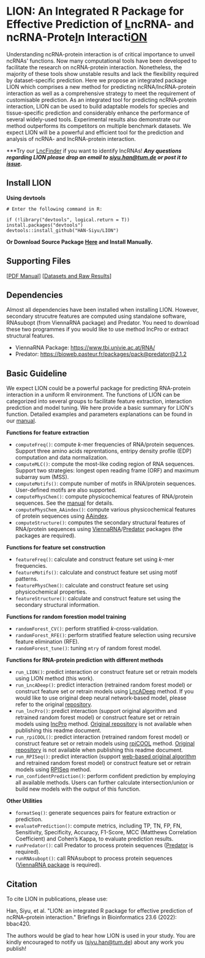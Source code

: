 # LION: An Integrated R Package for Effective Prediction of <ins>L</ins>ncRNA- and ncRNA-Prote<ins>I</ins>n Interacti<ins>ON</ins>

Understanding ncRNA-protein interaction is of critical importance to unveil ncRNAs' functions. Now many computational tools have been developed to facilitate the research on ncRNA-protein interaction. Nonetheless, the majority of these tools show unstable results and lack the flexibility required by dataset-specific prediction. Here we propose an integrated package LION which comprises a new method for predicting ncRNA/lncRNA-protein interaction as well as a comprehensive strategy to meet the requirement of customisable prediction. As an integrated tool for predicting ncRNA-protein interaction, LION can be used to build adaptable models for species and tissue-specific prediction and considerably enhance the performance of several widely-used tools. Experimental results also demonstrate our method outperforms its competitors on multiple benchmark datasets. We expect LION will be a powerful and efficient tool for the prediction and analysis of ncRNA- and lncRNA-protein interaction.

***Try our [LncFinder](https://academic.oup.com/bib/article/20/6/2009/5062950) if you want to identify lncRNAs!
***Any questions regarding LION please drop an email to siyu.han@tum.de or post it to [issue](https://github.com/HAN-Siyu/LION/issues).***

## Install LION

**Using devtools**


```
# Enter the following command in R:

if (!library("devtools", logical.return = T)) install.packages("devtools")
devtools::install_github("HAN-Siyu/LION")
```

**Or Download Source Package [Here](https://github.com/HAN-Siyu/LION_Supplementary/raw/master/LION_0.2.8.tar.gz) and Install Manually.**


## Supporting Files

[[PDF Manual](https://github.com/HAN-Siyu/LION_Supplementary/blob/master/LION_0.2.8.pdf)]
[[Datasets and Raw Results](https://github.com/HAN-Siyu/LION_Supplementary)]

## Dependencies

Almost all dependencies have been installed when installing LION. However, secondary strucutre features are computed using standalone software, RNAsubopt (from ViennaRNA package) and Predator. You need to download these two programmes if you would like to use method lncPro or extract structural features.

* ViennaRNA Package: https://www.tbi.univie.ac.at/RNA/
* Predator: https://bioweb.pasteur.fr/packages/pack@predator@2.1.2

## Basic Guideline

We expect LION could be a powerful package for predicting RNA-protein interaction in a uniform R environment. The functions of LION can be categorized into several groups to facilitate feature extraction, interaction prediction and model tuning. We here provide a basic summary for LION's function. Detailed examples and parameters explanations can be found in our [manual](https://github.com/HAN-Siyu/LION_Supplementary/blob/master/LION_0.2.8.pdf).

**Functions for feature extraction**
- `computeFreq()`: compute *k*-mer frequencies of RNA/protein sequences. Support three amino acids reprentations, entripy density profile (EDP) computation and data normalization.
- `computeMLC()`: compute the most-like coding region of RNA sequences. Support two strategies: longest open reading frame (ORF) and maximum subarray sum (MSS).
- `computeMotifs()`: compute number of motifs in RNA/protein sequences. User-defined motifs are also supported.
- `computePhysChem()`: compute physicochemical features of RNA/protein sequences. See the [manual](https://github.com/HAN-Siyu/LION_Supplementary/blob/master/LION_0.2.8.pdf) for details.
- `computePhysChem_AAindex()`: compute various physicochemical features of protein sequences using [AAindex](https://www.genome.jp/aaindex/aaindex_help.html).
- `computeStructure()`: computes the secondary structural features of RNA/protein
sequences using [ViennaRNA](https://www.tbi.univie.ac.at/RNA/index.html)/[Predator](https://bioweb.pasteur.fr/packages/pack@predator@2.1.2) packages (the packages are required).

**Functions for feature set construction**
- `featureFreq()`: calculate and construct feature set using *k*-mer frequencies.
- `featureMotifs()`: calculate and construct feature set using motif patterns.
- `featurePhysChem()`: calculate and construct feature set using physicochemical properties.
- `featureStructure()`: calculate and construct feature set using the secondary structural information.

**Functions for random forestion model training**
- `randomForest_CV()`: perform stratified *k*-cross-validation.
- `randomForest_RFE()`: perform stratified feature selection using recursive feature elimination (RFE).
- `randomForest_tune()`: tuning `mtry` of random forest model.
 
**Functions for RNA-protein prediction with different methods**
- `run_LION()`: predict interaction or construct feature set or retrain models using LION method (this work).
- `run_LncADeep()`: predict interaction (retrained random forest model) or construct feature set or retrain models using [LncADeep](https://academic.oup.com/bioinformatics/article/34/22/3825/5021677) method. If you would like to use original deep neural network-based model, please refer to the original [repository](https://github.com/cyang235/LncADeep).  
- `run_lncPro()`: predict interaction (support original algorithm and retrained random forest model) or construct feature set or retrain models using [lncPro](https://bmcgenomics.biomedcentral.com/articles/10.1186/1471-2164-14-651) method. [Original repository](http://cmbi.bjmu.edu.cn/lncpro) is not available when publishing this readme document.
- `run_rpiCOOL()`: predict interaction (retrained random forest model) or construct feature set or retrain models using [rpiCOOL](https://www.sciencedirect.com/science/article/abs/pii/S0022519316300534) method. [Original repository](http://biocool.ir/rpicool.html) is not available when publishing this readme document.
- `run_RPISeq()`: predict interaction (support [web-based original algorithm](http://pridb.gdcb.iastate.edu/RPISeq/) and retrained random forest model) or construct feature set or retrain models using [RPISeq](https://bmcbioinformatics.biomedcentral.com/articles/10.1186/1471-2105-12-489) method. 
- `run_confidentPrediction()`: perform confident prediction by employing all available methods. Users can further calculate intersection/union or build new models with the output of this function.

**Other Utilities**
- `formatSeq()`: generate sequences pairs for feature extraction or prediction.
- `evaluatePrediction()`: compute metrics, including TP, TN, FP, FN, Sensitivity, Specificity, Accuracy, F1-Score, MCC (Matthews Correlation Coefficient) and Cohen’s Kappa, to evaluate prediction results.
- `runPredator()`: call Predator to process protein sequences ([Predator](https://bioweb.pasteur.fr/packages/pack@predator@2.1.2) is required).
- `runRNAsubopt()`: call RNAsubopt to process protein sequences ([ViennaRNA package](https://www.tbi.univie.ac.at/RNA/index.html) is required).

## Citation

To cite LION in publications, please use:

Han, Siyu, et al. "LION: an integrated R package for effective prediction of ncRNA–protein interaction." Briefings in Bioinformatics 23.6 (2022): bbac420.


The authors would be glad to hear how LION is used in your study. You are kindly encouraged to notify us (siyu.han@tum.de) about any work you publish!

